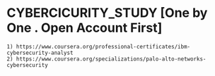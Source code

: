 # CYBERCICURITY_STUDY [One by One . Open Account First]
    1) https://www.coursera.org/professional-certificates/ibm-cybersecurity-analyst
    2) https://www.coursera.org/specializations/palo-alto-networks-cybersecurity
